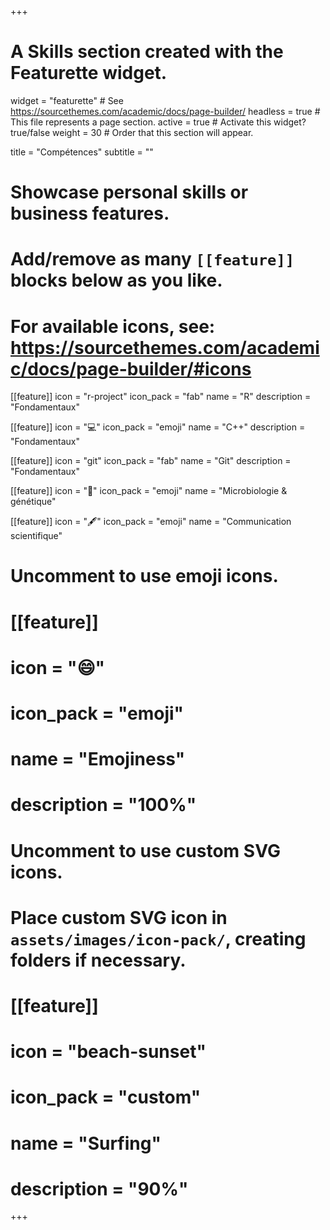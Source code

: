 +++
# A Skills section created with the Featurette widget.
widget = "featurette"  # See https://sourcethemes.com/academic/docs/page-builder/
headless = true  # This file represents a page section.
active = true  # Activate this widget? true/false
weight = 30  # Order that this section will appear.

title = "Compétences"
subtitle = ""

# Showcase personal skills or business features.
# 
# Add/remove as many `[[feature]]` blocks below as you like.
# 
# For available icons, see: https://sourcethemes.com/academic/docs/page-builder/#icons

[[feature]]
  icon = "r-project"
  icon_pack = "fab"
  name = "R"
  description = "Fondamentaux"
  
[[feature]]
  icon = ":computer:"
  icon_pack = "emoji"
  name = "C++"
  description = "Fondamentaux"

[[feature]]
  icon = "git"
  icon_pack = "fab"
  name = "Git"
  description = "Fondamentaux"

  
[[feature]]
  icon = ":dna:"
  icon_pack = "emoji"
  name = "Microbiologie & génétique"
  
[[feature]]
  icon = ":fountain_pen:"
  icon_pack = "emoji"
  name = "Communication scientifique"

# Uncomment to use emoji icons.
# [[feature]]
#  icon = ":smile:"
#  icon_pack = "emoji"
#  name = "Emojiness"
#  description = "100%"  

# Uncomment to use custom SVG icons.
# Place custom SVG icon in `assets/images/icon-pack/`, creating folders if necessary.
# [[feature]]
#  icon = "beach-sunset"
#  icon_pack = "custom"
#  name = "Surfing"
#  description = "90%"

+++
